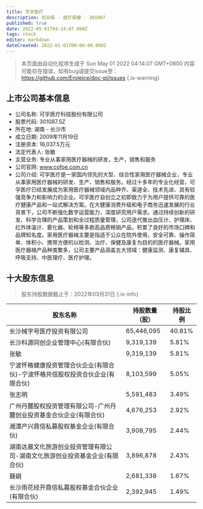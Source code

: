 ```yaml
---
title: 可孚医疗
description: 创业板 - 医疗保健 - 301087
published: true
date: 2022-05-01T04:14:07.000Z
tags: stock
editor: markdown
dateCreated: 2022-01-01T00:00:00.000Z
---
```


> 本页面由自动化程序生成于 Sun May 01 2022 04:14:07 GMT+0800
> 内容可能存在错误，如有bug请提交issue至：https://github.com/Eroleice/doc-pi/issues
{.is-warning}

## 上市公司基本信息
- 公司名称: 可孚医疗科技股份有限公司
- 股票代码: 301087.SZ
- 所在地: 湖南 - 长沙市
- 成立日期: 2009年11月19日
- 注册资本: 16,037.5万元
- 法定代表人: 张敏
- 主营业务: 专业从事家用医疗器械的研发，生产，销售和服务
- 公司官网: www.cofoe.com.cn
- 公司介绍: 可孚医疗是一家国内领先的大型、综合性家用医疗器械企业，专业从事家用医疗器械的研发、生产、销售和服务。经过十多年的专业化经营，可孚医疗已经发展成为家用医疗器械领域内品种齐、渠道全、技术先进、具有较强竞争力和影响力的企业。可孚医疗自创立之初即致力于为用户提供可靠的医疗健康产品和一站式解决方案。在大健康消费升级和电子商务迅速发展的行业背景下，公司不断强化数字运营能力，深度研究用户需求。通过持续创新的研发、科学合理的产品策划和全过程质量管理，公司迭代推出血压计、护理床、红外体温计、雾化器、轮椅等多款高品质畅销产品，积累了良好的市场口碑和品牌知名度。家用医疗器械主要是指适于公众在院外使用，安全可靠、操作简单、体积小、携带方便的以检测、治疗、保健及康复为目的的医疗器械。家用医疗器械产品种类繁多，公司主要产品涵盖五大领域：健康监测、康复辅具、呼吸支持、中医理疗、医疗护理。


## 十大股东信息
> 股东持股数据截止于：2022年03月31日
{.is-info}

| 股东名称 | 持股数量（股） | 持股比例 |
| --- | --- | --- |
| 长沙械字号医疗投资有限公司 | 65,446,095 | 40.81% |
| 长沙科源同创企业管理中心(有限合伙) | 9,319,139 | 5.81% |
| 张敏 | 9,319,139 | 5.81% |
| 宁波怀格健康投资管理合伙企业(有限合伙)-宁波怀格共信股权投资合伙企业(有限合伙) | 8,103,599 | 5.05% |
| 张志明 | 5,591,483 | 3.49% |
| 广州丹麓股权投资管理有限公司-广州丹麓创业投资基金合伙企业(有限合伙) | 4,676,253 | 2.92% |
| 湘潭产兴鼎信私募股权基金企业(有限合伙) | 3,908,795 | 2.44% |
| 湖南达晨文化旅游创业投资管理有限公司-湖南文化旅游创业投资基金企业(有限合伙) | 3,896,878 | 2.43% |
| 聂娟 | 2,681,338 | 1.67% |
| 长沙雨花经开鼎信私募股权基金合伙企业(有限合伙) | 2,392,945 | 1.49% |




